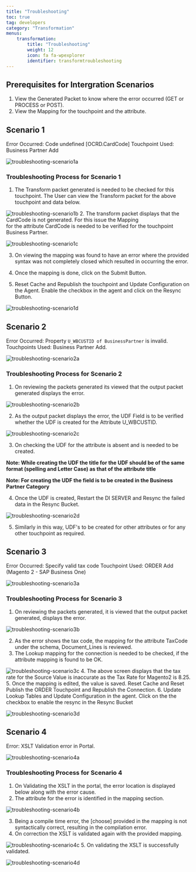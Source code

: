 ```yaml
---
title: "Troubleshooting"
toc: true
tag: developers
category: "Transformation"
menus: 
    transformation:        
        title: "Troubleshooting"
        weight: 12
        icon: fa fa-wpexplorer
        identifier: transformtroubleshooting
---
```



## Prerequisites for Intergration Scenarios

1.	View the Generated Packet to know where the error occurred (GET or PROCESS or POST).
2.	View the Mapping for the touchpoint and the attribute.

## Scenario 1

Error Occurred: Code undefined [OCRD.CardCode] 
Touchpoint Used: Business Partner Add 

![troubleshooting-scenario1a](/staticfiles/Transformation/media/troubleshooting-scenario1a.png)

### Troubleshooting Process for Scenario 1
1.	The Transform packet generated is needed to be checked for this touchpoint. The User can view the Transform packet 
    for the above touchpoint and data below. 

![troubleshooting-scenario1b](/staticfiles/Transformation/media/troubleshooting-scenario1b.png)
2.	The transform packet displays that the CardCode is not generated. For this issue the Mapping  
    for the attribute CardCode is needed to be verified for the touchpoint Business Partner.

![troubleshooting-scenario1c](/staticfiles/Transformation/media/troubleshooting-scenario1c.png)

3.  On viewing the mapping was found to have an error where the provided syntax was not completely closed which resulted in occurring the error. 

4.	Once the mapping is done, click on the Submit Button. 

5.  Reset Cache and Republish the touchpoint and Update Configuration on the Agent. Enable the 
    checkbox in the agent and click on the Resync Button.

![troubleshooting-scenario1d](/staticfiles/Transformation/media/troubleshooting-scenario1d.png)

## Scenario 2

Error Occurred: Property `U_WBCUSTID of BusinessPartner` is invalid.
Touchpoints Used: Business Partner Add.

![troubleshooting-scenario2a](/staticfiles/Transformation/media/troubleshooting-scenario2a.png)
### Troubleshooting Process for Scenario 2

1.	On reviewing the packets generated its viewed that the output packet generated displays the error.

![troubleshooting-scenario2b](/staticfiles/Transformation/media/troubleshooting-scenario2b.png)

2.  As the output packet displays the error, the UDF Field is to be verified whether the UDF is created for the Attribute U_WBCUSTID. 

![troubleshooting-scenario2c](/staticfiles/Transformation/media/troubleshooting-scenario2c.png)

3.  On checking the UDF for the attribute is absent and is needed to be created.

**Note: While creating the UDF the title for the UDF should be of the same format (spelling and Letter Case) as that of the attribute title**

**Note: For creating the UDF the field is to be created in the Business Partner Category**

4.	Once the UDF is created, Restart the DI SERVER and Resync the failed data in the Resync Bucket. 

![troubleshooting-scenario2d](/staticfiles/Transformation/media/troubleshooting-scenario2d.png)

5.  Similarly in this way, UDF's to be created for other attributes or for any other touchpoint as required.

## Scenario 3

Error Occurred: Specify valid tax code
Touchpoint Used: ORDER Add (Magento 2 - SAP Business One)

![troubleshooting-scenario3a](/staticfiles/Transformation/media/troubleshooting-scenario3a.png)

### Troubleshooting Process for Scenario 3

1.	On reviewing the packets generated, it is viewed that the output packet generated, displays the error.

![troubleshooting-scenario3b](/staticfiles/Transformation/media/troubleshooting-scenario3b.png)

2.  As the error shows the tax code, the mapping for the attribute TaxCode under the schema, Document_Lines is reviewed.
3.  The Lookup mapping for the connection is needed to be checked, if the attribute mapping is found to be OK.

![troubleshooting-scenario3c](/staticfiles/Transformation/media/troubleshooting-scenario3c.png)
4.  The above screen displays that the tax rate for the Source Value is inaccurate as the Tax Rate for Magento2 is 8.25.
5.  Once the mapping is edited, the value is saved. Reset Cache and Reset Publish the ORDER Touchpoint and Republish the Connection.
6.  Update Lookup Tables and Update Configuration in the agent. Click on the the checkbox to enable the resync in the Resync Bucket

![troubleshooting-scenario3d](/staticfiles/Transformation/media/troubleshooting-scenario3d.png)

## Scenario 4

Error: XSLT Validation error in Portal.

![troubleshooting-scenario4a](/staticfiles/Transformation/media/troubleshooting-scenario4a.png)

### Troubleshooting Process for Scenario 4

1.	On Validating the XSLT in the portal, the error location is displayed below along with the error cause.
2.	The attribute for the error is identified in the mapping section.

![troubleshooting-scenario4b](/staticfiles/Transformation/media/troubleshooting-scenario4b.png)

3.  Being a compile time error, the [choose] provided in the mapping is not syntactically correct, resulting in the compilation error.
4.	On correction the XSLT is validated again with the provided mapping.

![troubleshooting-scenario4c](/staticfiles/Transformation/media/troubleshooting-scenario4c.png)
5.  On validating the XSLT is successfully validated.

![troubleshooting-scenario4d](/staticfiles/Transformation/media/troubleshooting-scenario4d.png)